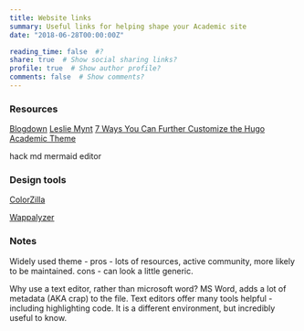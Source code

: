 ```yaml
---
title: Website links
summary: Useful links for helping shape your Academic site
date: "2018-06-28T00:00:00Z"

reading_time: false  #?
share: true  # Show social sharing links?
profile: true  # Show author profile?
comments: false  # Show comments?
---
```

### Resources
[Blogdown](https://evamaerey.github.io/what_how_guides/academic_website_w_blogdown)
[Leslie Mynt](https://lmyint.github.io/post/hugo-academic-tips/#full-content-rss)
[7 Ways You Can Further Customize the Hugo Academic Theme](https://isabella-b.com/blog/hugo-academic-customization/)

hack md 
mermaid editor
### Design tools

[ColorZilla](https://chrome.google.com/webstore/detail/colorzilla/bhlhnicpbhignbdhedgjhgdocnmhomnp?hl=en)

[Wappalyzer](https://www.wappalyzer.com/)

### Notes

Widely used theme - pros - lots of resources, active community, more likely to be maintained. cons - can look a little generic.

Why use a text editor, rather than microsoft word? MS Word, adds a lot of metadata (AKA crap) to the file. Text editors offer many tools helpful - including highlighting code. It is a different environment, but incredibly useful to know.

